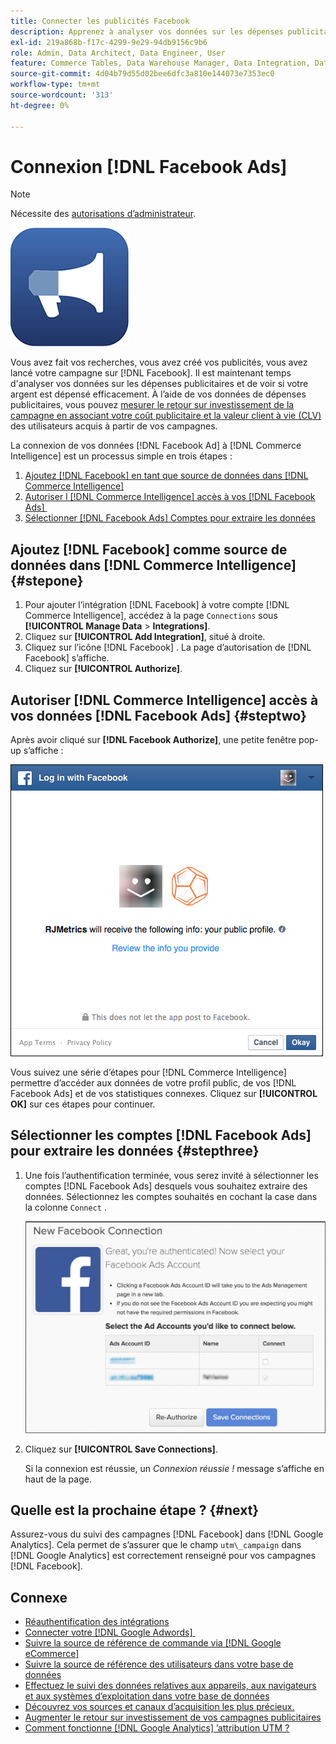 ```yaml
---
title: Connecter les publicités Facebook
description: Apprenez à analyser vos données sur les dépenses publicitaires et à voir si votre argent est dépensé efficacement.
exl-id: 219a868b-f17c-4299-9e29-94db9156c9b6
role: Admin, Data Architect, Data Engineer, User
feature: Commerce Tables, Data Warehouse Manager, Data Integration, Data Import/Export
source-git-commit: 4d04b79d55d02bee6dfc3a810e144073e7353ec0
workflow-type: tm+mt
source-wordcount: '313'
ht-degree: 0%

---
```


# Connexion [!DNL Facebook Ads]

>[!NOTE]
>
>Nécessite des [autorisations d’administrateur](../../../administrator/user-management/user-management.md).

![Logo Facebook Ads](../../../assets/facebook-ads-logo.png)

Vous avez fait vos recherches, vous avez créé vos publicités, vous avez lancé votre campagne sur [!DNL Facebook]. Il est maintenant temps d&#39;analyser vos données sur les dépenses publicitaires et de voir si votre argent est dépensé efficacement. À l’aide de vos données de dépenses publicitaires, vous pouvez [mesurer le retour sur investissement de la campagne en associant votre coût publicitaire et la valeur client à vie (CLV)](../../../data-analyst/analysis/roi-ad-camp.md) des utilisateurs acquis à partir de vos campagnes.

La connexion de vos données [!DNL Facebook Ad] à [!DNL Commerce Intelligence] est un processus simple en trois étapes :

1. [Ajoutez [!DNL Facebook] en tant que source de données dans  [!DNL Commerce Intelligence]](#stepone)
1. [Autoriser l [!DNL Commerce Intelligence] accès à vos  [!DNL Facebook Ads] &#x200B;](#steptwo)
1. [Sélectionner [!DNL Facebook Ads] Comptes pour extraire les données](#stepthree)

## Ajoutez [!DNL Facebook] comme source de données dans [!DNL Commerce Intelligence] {#stepone}

1. Pour ajouter l’intégration [!DNL Facebook] à votre compte [!DNL Commerce Intelligence], accédez à la page `Connections` sous **[!UICONTROL Manage Data** > **Integrations]**.
1. Cliquez sur **[!UICONTROL Add Integration]**, situé à droite.
1. Cliquez sur l’icône [!DNL Facebook] . La page d’autorisation de [!DNL Facebook] s’affiche.
1. Cliquez sur **[!UICONTROL Authorize]**.

## Autoriser [!DNL Commerce Intelligence] accès à vos données [!DNL Facebook Ads] {#steptwo}

Après avoir cliqué sur **[!DNL Facebook Authorize]**, une petite fenêtre pop-up s’affiche :

![Boîte de dialogue d’autorisation d’accès Facebook pour Commerce Intelligence](../../../assets/Facebook_Access_Popup.png)

Vous suivez une série d’étapes pour [!DNL Commerce Intelligence] permettre d’accéder aux données de votre profil public, de vos [!DNL Facebook Ads] et de vos statistiques connexes. Cliquez sur **[!UICONTROL OK]** sur ces étapes pour continuer.

## Sélectionner les comptes [!DNL Facebook Ads] pour extraire les données {#stepthree}

1. Une fois l’authentification terminée, vous serez invité à sélectionner les comptes [!DNL Facebook Ads] desquels vous souhaitez extraire des données. Sélectionnez les comptes souhaités en cochant la case dans la colonne `Connect` .

   ![Interface de sélection des comptes publicitaires Facebook](../../../assets/Facebook_Ad_Accounts.png)

1. Cliquez sur **[!UICONTROL Save Connections]**.

   Si la connexion est réussie, un *Connexion réussie !* message s’affiche en haut de la page.

## Quelle est la prochaine étape ? {#next}

Assurez-vous du suivi des campagnes [!DNL Facebook] dans [!DNL Google Analytics]. Cela permet de s’assurer que le champ `utm\_campaign` dans [!DNL Google Analytics] est correctement renseigné pour vos campagnes [!DNL Facebook].

## Connexe

* [Réauthentification des intégrations](https://experienceleague.adobe.com/docs/commerce-knowledge-base/kb/how-to/mbi-reauthenticating-integrations.html)
* [Connecter votre  [!DNL Google Adwords] &#x200B;](../integrations/google-ecommerce.md)
* [Suivre la source de référence de commande via  [!DNL Google eCommerce]](../integrations/google-ecommerce.md)
* [Suivre la source de référence des utilisateurs dans votre base de données](../../analysis/google-track-user-acq.md)
* [Effectuez le suivi des données relatives aux appareils, aux navigateurs et aux systèmes d’exploitation dans votre base de données](../../analysis/track-usr-dev-browser.md)
* [Découvrez vos sources et canaux d’acquisition les plus précieux.](../../analysis/most-value-source-channel.md)
* [Augmenter le retour sur investissement de vos campagnes publicitaires](../../analysis/roi-ad-camp.md)
* [Comment fonctionne  [!DNL Google Analytics] ’attribution UTM ?](../../analysis/utm-attributes.md)
